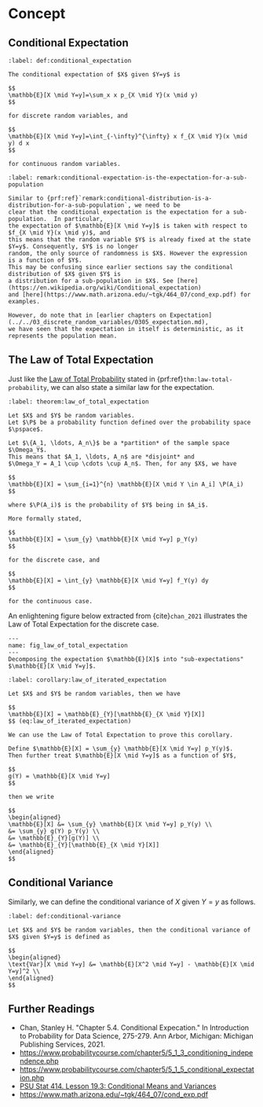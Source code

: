 # Concept

## Conditional Expectation

```{prf:definition} Conditional Expectation
:label: def:conditional_expectation

The conditional expectation of $X$ given $Y=y$ is

$$
\mathbb{E}[X \mid Y=y]=\sum_x x p_{X \mid Y}(x \mid y)
$$

for discrete random variables, and

$$
\mathbb{E}[X \mid Y=y]=\int_{-\infty}^{\infty} x f_{X \mid Y}(x \mid y) d x
$$

for continuous random variables.
```

```{prf:remark} Conditional Expectation is the Expectation for a Sub-Population
:label: remark:conditional-expectation-is-the-expectation-for-a-sub-population

Similar to {prf:ref}`remark:conditional-distribution-is-a-distribution-for-a-sub-population`, we need to be
clear that the conditional expectation is the expectation for a sub-population.  In particular,
the expectation of $\mathbb{E}[X \mid Y=y]$ is taken with respect to $f_{X \mid Y}(x \mid y)$, and
this means that the random variable $Y$ is already fixed at the state $Y=y$. Consequently, $Y$ is no longer
random, the only source of randomness is $X$. However the expression is a function of $Y$.
This may be confusing since earlier sections say the conditional distribution of $X$ given $Y$ is
a distribution for a sub-population in $X$. See [here](https://en.wikipedia.org/wiki/Conditional_expectation)
and [here](https://www.math.arizona.edu/~tgk/464_07/cond_exp.pdf) for examples.

However, do note that in [earlier chapters on Expectation](../../03_discrete_random_variables/0305_expectation.md),
we have seen that the expectation in itself is deterministic, as it represents the population mean.
```

## The Law of Total Expectation

Just like the [Law of Total Probability](../../02_probability/0206_bayes_theorem.md) stated
in {prf:ref}`thm:law-total-probability`, we can also state a similar law for the expectation.

```{prf:theorem} Law of Total Expectation
:label: theorem:law_of_total_expectation

Let $X$ and $Y$ be random variables.  
Let $\P$ be a probability function defined over the probability space $\pspace$.

Let $\{A_1, \ldots, A_n\}$ be a *partition* of the sample space $\Omega_Y$.
This means that $A_1, \ldots, A_n$ are *disjoint* and
$\Omega_Y = A_1 \cup \cdots \cup A_n$. Then, for any $X$, we have

$$
\mathbb{E}[X] = \sum_{i=1}^{n} \mathbb{E}[X \mid Y \in A_i] \P(A_i)
$$

where $\P(A_i)$ is the probability of $Y$ being in $A_i$.

More formally stated,

$$
\mathbb{E}[X] = \sum_{y} \mathbb{E}[X \mid Y=y] p_Y(y)
$$

for the discrete case, and

$$
\mathbb{E}[X] = \int_{y} \mathbb{E}[X \mid Y=y] f_Y(y) dy
$$

for the continuous case.
```

An enlightening figure below extracted from {cite}`chan_2021` illustrates the Law of Total Expectation
for the discrete case.

```{figure} ../assets/chan_fig5.11.png
---
name: fig_law_of_total_expectation
---
Decomposing the expectation $\mathbb{E}[X]$ into "sub-expectations" $\mathbb{E}[X \mid Y=y]$.
```

```{prf:corollary} The Law of Iterated Expectation
:label: corollary:law_of_iterated_expectation

Let $X$ and $Y$ be random variables, then we have

$$
\mathbb{E}[X] = \mathbb{E}_{Y}[\mathbb{E}_{X \mid Y}[X]]
$$ (eq:law_of_iterated_expectation)
```

```{prf:proof}
We can use the Law of Total Expectation to prove this corollary.

Define $\mathbb{E}[X] = \sum_{y} \mathbb{E}[X \mid Y=y] p_Y(y)$.
Then further treat $\mathbb{E}[X \mid Y=y]$ as a function of $Y$,

$$
g(Y) = \mathbb{E}[X \mid Y=y]
$$

then we write

$$
\begin{aligned}
\mathbb{E}[X] &= \sum_{y} \mathbb{E}[X \mid Y=y] p_Y(y) \\
&= \sum_{y} g(Y) p_Y(y) \\
&= \mathbb{E}_{Y}[g(Y)] \\
&= \mathbb{E}_{Y}[\mathbb{E}_{X \mid Y}[X]]
\end{aligned}
$$
```

## Conditional Variance

Similarly, we can define the conditional variance of $X$ given $Y=y$ as follows.

```{prf:definition} Conditional Variance
:label: def:conditional-variance

Let $X$ and $Y$ be random variables, then the conditional variance of $X$ given $Y=y$ is defined as

$$
\begin{aligned}
\text{Var}[X \mid Y=y] &= \mathbb{E}[X^2 \mid Y=y] - \mathbb{E}[X \mid Y=y]^2 \\
\end{aligned}
$$
```

## Further Readings

- Chan, Stanley H. "Chapter 5.4. Conditional Expecation." In Introduction to Probability for Data Science, 275-279. Ann Arbor, Michigan: Michigan Publishing Services, 2021. 
- https://www.probabilitycourse.com/chapter5/5_1_3_conditioning_independence.php
- https://www.probabilitycourse.com/chapter5/5_1_5_conditional_expectation.php
- [PSU Stat 414. Lesson 19.3: Conditional Means and Variances](https://online.stat.psu.edu/stat414/lesson/19/19.3)
- https://www.math.arizona.edu/~tgk/464_07/cond_exp.pdf
